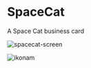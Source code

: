 # SpaceCat

A Space Cat business card



![spacecat-screen](https://user-images.githubusercontent.com/33101796/36384658-52a0e308-1590-11e8-9a18-e0a91806f759.jpg)

![ikonam](https://user-images.githubusercontent.com/33101796/36384567-0251df10-1590-11e8-8c99-db53376cdef8.jpg)
